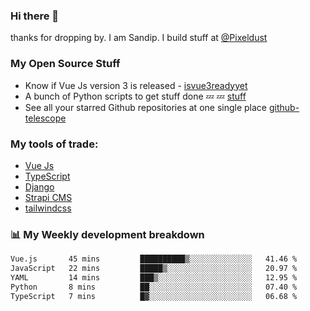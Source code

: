 ### Hi there 👋

thanks for dropping by.
I am Sandip. I build stuff at [@Pixeldust](github.com/pixeldust-in/)

###  **My Open Source Stuff**

 - Know if Vue Js version 3 is released -  [isvue3readyyet](https://github.com/sandiprb/isvue3readyyet)
 - A bunch of Python scripts to get stuff done 💤 💤 [stuff](https://github.com/sandiprb/stuff)
 - See all your starred Github repositories at one single place [github-telescope](https://github.com/sandiprb/github-telescope)



###  **My tools of trade:**
 - [Vue Js](https://github.com/vuejs/vue/)
 - [TypeScript](https://github.com/microsoft/TypeScript)
 - [Django](github.com/django/django)
 - [Strapi CMS](github.com/strapi/strapi)
 - [tailwindcss](https://github.com/tailwindlabs/tailwindcss)


###  📊 **My Weekly development breakdown**
<!--START_SECTION:waka-->

```txt
Vue.js       45 mins         ██████████▒░░░░░░░░░░░░░░   41.46 %
JavaScript   22 mins         █████▒░░░░░░░░░░░░░░░░░░░   20.97 %
YAML         14 mins         ███▒░░░░░░░░░░░░░░░░░░░░░   12.95 %
Python       8 mins          ██░░░░░░░░░░░░░░░░░░░░░░░   07.40 %
TypeScript   7 mins          █▓░░░░░░░░░░░░░░░░░░░░░░░   06.68 %
```

<!--END_SECTION:waka-->
